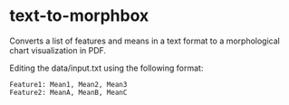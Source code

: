 # text-to-morphbox
Converts a list of features and means in a text format to a morphological chart visualization in PDF.

Editing the data/input.txt using the following format:
```
Feature1: Mean1, Mean2, Mean3
Feature2: MeanA, MeanB, MeanC
```
